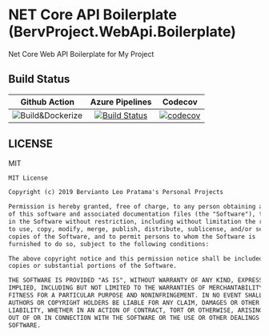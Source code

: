 # NET Core API Boilerplate (BervProject.WebApi.Boilerplate)

Net Core Web API Boilerplate for My Project

## Build Status

| Github Action | Azure Pipelines | Codecov |
|:-------------:|:---------------:|:-------:|
| ![Build&Dockerize](https://github.com/bervProject/NETCoreAPIBoilerplate/workflows/Build&Dockerize/badge.svg) | [![Build Status](https://dev.azure.com/berviantoleo/NETCoreWebAPIBoilerplate/_apis/build/status/bervProject.NETCoreAPIBoilerplate?branchName=main)](https://dev.azure.com/berviantoleo/NETCoreWebAPIBoilerplate/_build/latest?definitionId=6&branchName=main) | [![codecov](https://codecov.io/gh/bervProject/NETCoreAPIBoilerplate/branch/main/graph/badge.svg?token=4OP6CFN2PX)](https://codecov.io/gh/bervProject/NETCoreAPIBoilerplate) |

## LICENSE

MIT

```markdown
MIT License

Copyright (c) 2019 Bervianto Leo Pratama's Personal Projects

Permission is hereby granted, free of charge, to any person obtaining a copy
of this software and associated documentation files (the "Software"), to deal
in the Software without restriction, including without limitation the rights
to use, copy, modify, merge, publish, distribute, sublicense, and/or sell
copies of the Software, and to permit persons to whom the Software is
furnished to do so, subject to the following conditions:

The above copyright notice and this permission notice shall be included in all
copies or substantial portions of the Software.

THE SOFTWARE IS PROVIDED "AS IS", WITHOUT WARRANTY OF ANY KIND, EXPRESS OR
IMPLIED, INCLUDING BUT NOT LIMITED TO THE WARRANTIES OF MERCHANTABILITY,
FITNESS FOR A PARTICULAR PURPOSE AND NONINFRINGEMENT. IN NO EVENT SHALL THE
AUTHORS OR COPYRIGHT HOLDERS BE LIABLE FOR ANY CLAIM, DAMAGES OR OTHER
LIABILITY, WHETHER IN AN ACTION OF CONTRACT, TORT OR OTHERWISE, ARISING FROM,
OUT OF OR IN CONNECTION WITH THE SOFTWARE OR THE USE OR OTHER DEALINGS IN THE
SOFTWARE.
```
